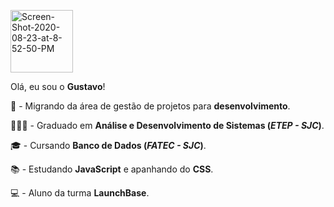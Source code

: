 
<p align="left">
  <img src="https://i.ibb.co/TbnBLvD/Screen-Shot-2020-08-23-at-8-52-50-PM-removebg-preview.png"" alt="Screen-Shot-2020-08-23-at-8-52-50-PM" border="0" width="100">
</p>

Olá, eu sou o **Gustavo**!

🚧  - Migrando da área de gestão de projetos para **desenvolvimento**.

👨🏻‍🎓 - Graduado em **Análise e Desenvolvimento de Sistemas (_ETEP - SJC_)**.

🎓 - Cursando **Banco de Dados (_FATEC - SJC_)**.

📚 - Estudando **JavaScript** e apanhando do **CSS**.

💻 - Aluno da turma **LaunchBase**.
